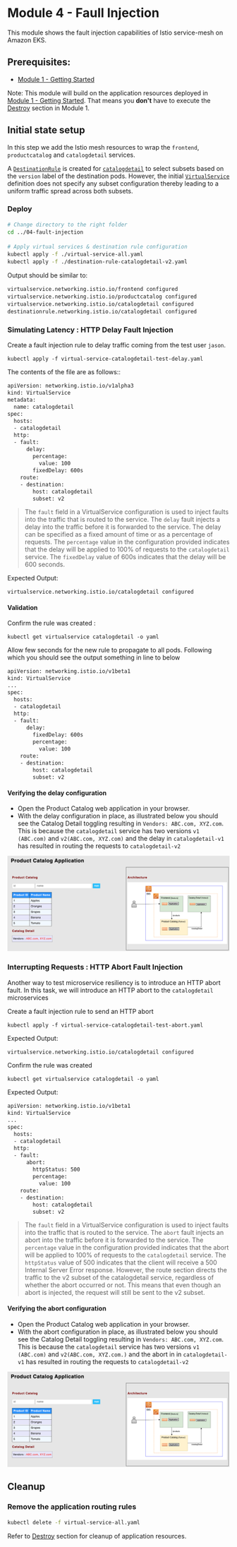 # Module 4 - Faull Injection

This module shows the fault injection capabilities of Istio service-mesh on Amazon EKS. 

## Prerequisites:
- [Module 1 - Getting Started](../01-getting-started/)

Note: This module will build on the application resources deployed in 
[Module 1 - Getting Started](../01-getting-started/). That means you **don't** have to execute the [Destroy](../01-getting-started/README.md#destroy) section in Module 1.

## Initial state setup

In this step we add the Istio mesh resources to wrap the `frontend`, `productcatalog` and
`catalogdetail` services.

A [`DestinationRule`](https://istio.io/latest/docs/reference/config/networking/destination-rule/) is created for [`catalogdetail`](./setup-mesh-resources/catalogdetail-destinationrule.yaml) to select subsets
based on the `version` label of the destination pods. However, the initial [`VirtualService`](./setup-mesh-resources/catalogdetail-virtualservice.yaml) definition does not specify any 
subset configuration thereby leading to a uniform traffic spread across both subsets.

### Deploy 

```bash
# Change directory to the right folder
cd ../04-fault-injection

# Apply virtual services & destination rule configuration
kubectl apply -f ./virtual-service-all.yaml
kubectl apply -f ./destination-rule-catalogdetail-v2.yaml 
```

Output should be similar to:
```bash
virtualservice.networking.istio.io/frontend configured
virtualservice.networking.istio.io/productcatalog configured
virtualservice.networking.istio.io/catalogdetail configured
destinationrule.networking.istio.io/catalogdetail configured
```

### Simulating Latency : HTTP Delay Fault Injection

Create a fault injection rule to delay traffic coming from the test user `jason`.

```
kubectl apply -f virtual-service-catalogdetail-test-delay.yaml 
```

The contents of the file are as follows::

```
apiVersion: networking.istio.io/v1alpha3
kind: VirtualService
metadata:
  name: catalogdetail
spec:
  hosts:
  - catalogdetail
  http:
  - fault:
      delay:
        percentage:
          value: 100
        fixedDelay: 600s
    route:
    - destination:
        host: catalogdetail
        subset: v2
```

>The `fault` field in a VirtualService configuration is used to inject faults into the traffic that is routed to the service. The `delay` fault injects a delay into the traffic before it is forwarded to the service. The delay can be specified as a fixed amount of time or as a percentage of requests. The `percentage` value in the configuration provided indicates that the delay will be applied to 100% of requests to the `catalogdetail` service. The `fixedDelay` value of 600s indicates that the delay will be 600 seconds.


Expected Output:

```
virtualservice.networking.istio.io/catalogdetail configured
```

#### Validation

Confirm the rule was created : 

```
kubectl get virtualservice catalogdetail -o yaml
```

Allow few seconds for the new rule to propagate to all pods. Following which you should see the output something in line to below

```
apiVersion: networking.istio.io/v1beta1
kind: VirtualService
...
spec:
  hosts:
  - catalogdetail
  http:
  - fault:
      delay:
        fixedDelay: 600s
        percentage:
          value: 100
    route:
    - destination:
        host: catalogdetail
        subset: v2
```

#### Verifying the delay configuration

* Open the Product Catalog web application in your browser.
* With the delay configuration in place, as illustrated below you should see the Catalog Detail toggling resulting in `Vendors: ABC.com, XYZ.com`. This is because the `catalogdetail` service has two versions `v1 (ABC.com)` and `v2(ABC.com, XYZ.com)` and the delay in `catalogdetail-v1` has resulted in routing the requests to `catalogdetail-v2` 

![Application Snapshot](../../images/04-fault-injection-app-snapshot.png)

### Interrupting Requests : HTTP Abort Fault Injection

Another way to test microservice resiliency is to introduce an HTTP abort fault. In this task, we will introduce an HTTP abort to the `catalogdetail` microservices

Create a fault injection rule to send an HTTP abort

```
kubectl apply -f virtual-service-catalogdetail-test-abort.yaml
```

Expected Output: 

```
virtualservice.networking.istio.io/catalogdetail configured
```

Confirm the rule was created

```
kubectl get virtualservice catalogdetail -o yaml
```

Expected Output: 

```
apiVersion: networking.istio.io/v1beta1
kind: VirtualService
...
spec:
  hosts:
  - catalogdetail
  http:
  - fault:
      abort:
        httpStatus: 500
        percentage:
          value: 100
    route:
    - destination:
        host: catalogdetail
        subset: v2
```

>The `fault` field in a VirtualService configuration is used to inject faults into the traffic that is routed to the service. The `abort` fault injects an abort into the traffic before it is forwarded to the service. The `percentage` value in the configuration provided indicates that the abort will be applied to 100% of requests to the `catalogdetail` service. The `httpStatus` value of 500 indicates that the client will receive a 500 Internal Server Error response. However, the route section directs the traffic to the v2 subset of the catalogdetail service, regardless of whether the abort occurred or not. This means that even though an abort is injected, the request will still be sent to the v2 subset.

#### Verifying the abort configuration

* Open the Product Catalog web application in your browser.
* With the abort configuration in place, as illustrated below you should see the Catalog Detail toggling resulting in `Vendors: ABC.com, XYZ.com`. This is because the `catalogdetail` service has two versions `v1 (ABC.com)` and `v2(ABC.com, XYZ.com.)` and the abort in in `catalogdetail-v1` has resulted in routing the requests to `catalogdetail-v2`

![Application Snapshot](../../images/04-fault-injection-app-snapshot.png)


## Cleanup 

### Remove the application routing rules
```bash
kubectl delete -f virtual-service-all.yaml 
```

Refer to [Destroy](../01-getting-started/README.md#destroy) section for 
cleanup of application resources.